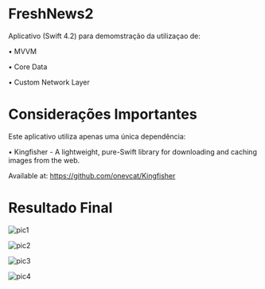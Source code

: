 # FreshNews2

Aplicativo (Swift 4.2) para demomstração da utilizaçao de:

  • MVVM
  
  • Core Data
  
  • Custom Network Layer
  

# Considerações Importantes
Este aplicativo utiliza apenas uma única dependência:

  • Kingfisher - A lightweight, pure-Swift library for downloading and caching images from the web.
  
  Available at: https://github.com/onevcat/Kingfisher

# Resultado Final

![pic1](https://user-images.githubusercontent.com/3922656/47576844-da9f0880-d91b-11e8-9283-bb4c2215d729.jpg)

![pic2](https://user-images.githubusercontent.com/3922656/47576849-de328f80-d91b-11e8-84d9-2704d9114539.jpg)

![pic3](https://user-images.githubusercontent.com/3922656/47576859-e2f74380-d91b-11e8-9453-b20d98a4cc91.jpg)

![pic4](https://user-images.githubusercontent.com/3922656/47576873-e7bbf780-d91b-11e8-9838-e0d61e460930.jpg)
